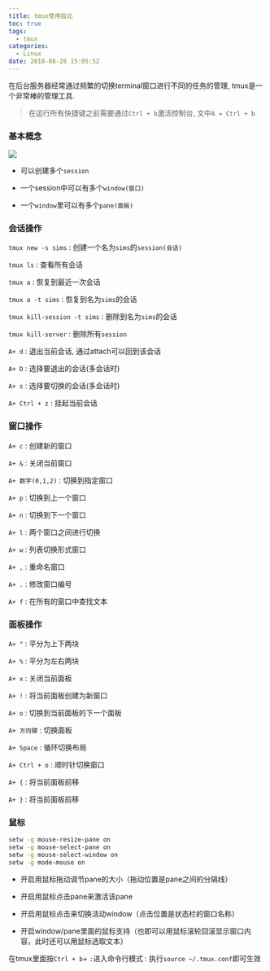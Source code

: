 ```yaml
---
title: tmux使用指北
toc: true
tags:
  - tmux
categories:
  - Linux
date: 2018-08-28 15:05:52
---
```


在后台服务器经常通过频繁的切换terminal窗口进行不同的任务的管理, tmux是一个非常棒的管理工具.

<!--more-->

> 在运行所有快捷键之前需要通过`Ctrl + b`激活控制台, 文中`A = Ctrl + b`

### **基本概念**

![](/img/tmux使用指北/tmux.png)

- 可以创建多个`session`

- 一个session中可以有多个`window(窗口)`

- 一个`window`里可以有多个`pane(面板)`

### **会话操作**

`tmux new -s sims` : 创建一个名为`sims`的`session(会话)`


`tmux ls` : 查看所有会话

`tmux a` : 恢复到最近一次会话

`tmux a -t sims` : 恢复到名为`sims`的会话

`tmux kill-session -t sims` : 删除到名为`sims`的会话

`tmux kill-server` : 删除所有`session`

`A+ d` : 退出当前会话, 通过attach可以回到该会话

`A+ D` : 选择要退出的会话(多会话时)

`A+ s` : 选择要切换的会话(多会话时)

`A+ Ctrl + z` : 挂起当前会话


### **窗口操作**

`A+ c` : 创建新的窗口

`A+ &` : 关闭当前窗口

`A+ 数字(0,1,2)` : 切换到指定窗口

`A+ p` : 切换到上一个窗口
 
`A+ n` : 切换到下一个窗口 

`A+ l` : 两个窗口之间进行切换 

`A+ w` : 列表切换形式窗口 

`A+ ,` : 重命名窗口 

`A+ .` : 修改窗口编号 

`A+ f` : 在所有的窗口中查找文本

### **面板操作**

`A+ "` : 平分为上下两块

`A+ %` : 平分为左右两块

`A+ x` : 关闭当前面板

`A+ !` : 将当前面板创建为新窗口

`A+ o` : 切换到当前面板的下一个面板

`A+ 方向键` : 切换面板

`A+ Space` : 循环切换布局

`A+ Ctrl + o` : 顺时针切换窗口

`A+ {` : 将当前面板前移

`A+ }` : 将当前面板前移

### **鼠标**

```bash
setw -g mouse-resize-pane on
setw -g mouse-select-pane on
setw -g mouse-select-window on
setw -g mode-mouse on
```

- 开启用鼠标拖动调节pane的大小（拖动位置是pane之间的分隔线）

- 开启用鼠标点击pane来激活该pane

- 开启用鼠标点击来切换活动window（点击位置是状态栏的窗口名称）

- 开启window/pane里面的鼠标支持（也即可以用鼠标滚轮回滚显示窗口内容，此时还可以用鼠标选取文本）

在tmux里面按` Ctrl + b `+ `:`进入命令行模式 : 执行` source ~/.tmux.conf `即可生效

